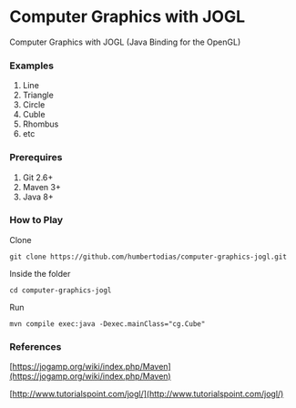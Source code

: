 # Computer Graphics with JOGL

Computer Graphics with JOGL (Java Binding for the OpenGL)

### Examples
1. Line
2. Triangle
3. Circle
4. Cuble
5. Rhombus
6. etc


### Prerequires

1. Git 2.6+
2. Maven 3+
3. Java 8+


### How to Play

Clone

```
git clone https://github.com/humbertodias/computer-graphics-jogl.git
```

Inside the folder

```
cd computer-graphics-jogl
```

Run

```
mvn compile exec:java -Dexec.mainClass="cg.Cube"
```

### References

[https://jogamp.org/wiki/index.php/Maven](https://jogamp.org/wiki/index.php/Maven)

[http://www.tutorialspoint.com/jogl/](http://www.tutorialspoint.com/jogl/)
